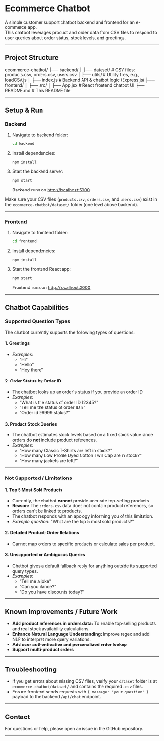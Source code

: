 # Ecommerce Chatbot

A simple customer support chatbot backend and frontend for an e-commerce app.  
This chatbot leverages product and order data from CSV files to respond to user queries about order status, stock levels, and greetings.

---

## Project Structure

ecommerce-chatbot/
├── backend/
│ ├── dataset/ # CSV files: products.csv, orders.csv, users.csv
│ ├── utils/ # Utility files, e.g., loadCSV.js
│ ├── index.js # Backend API & chatbot logic (Express.js)
├── frontend/
│ ├── src/
│ ├── App.jsx # React frontend chatbot UI
├── README.md # This README file


---

## Setup & Run

### Backend
1. Navigate to backend folder:
    ```bash
    cd backend
    ```
2. Install dependencies:
    ```bash
    npm install
    ```
3. Start the backend server:
    ```bash
    npm start
    ```
   Backend runs on [http://localhost:5000](http://localhost:5000)

Make sure your CSV files (`products.csv`, `orders.csv`, and `users.csv`) exist in the `ecommerce-chatbot/dataset/` folder (one level above backend).

---

### Frontend
1. Navigate to frontend folder:
    ```bash
    cd frontend
    ```
2. Install dependencies:
    ```bash
    npm install
    ```
3. Start the frontend React app:
    ```bash
    npm start
    ```
   Frontend runs on [http://localhost:3000](http://localhost:3000)

---

## Chatbot Capabilities

### Supported Question Types

The chatbot currently supports the following types of questions:

#### 1. Greetings
- *Examples:*  
  - "Hi"  
  - "Hello"  
  - "Hey there"

#### 2. Order Status by Order ID
- The chatbot looks up an order's status if you provide an order ID.
- *Examples:*  
  - "What is the status of order ID 12345?"  
  - "Tell me the status of order ID 8"  
  - "Order id 99999 status?"

#### 3. Product Stock Queries
- The chatbot estimates stock levels based on a fixed stock value since orders do **not** include product references.
- *Examples:*  
  - "How many Classic T-Shirts are left in stock?"  
  - "How many Low Profile Dyed Cotton Twill Cap are in stock?"  
  - "How many jackets are left?"

---

### Not Supported / Limitations

#### 1. Top 5 Most Sold Products
- Currently, the chatbot **cannot** provide accurate top-selling products.
- **Reason:** The `orders.csv` data does not contain product references, so orders can't be linked to products.
- The chatbot responds with an apology informing you of this limitation.
- *Example question:* "What are the top 5 most sold products?"

#### 2. Detailed Product-Order Relations
- Cannot map orders to specific products or calculate sales per product.

#### 3. Unsupported or Ambiguous Queries
- Chatbot gives a default fallback reply for anything outside its supported query types.
- *Examples:*  
  - "Tell me a joke"  
  - "Can you dance?"  
  - "Do you have discounts today?"

---

## Known Improvements / Future Work

- **Add product references in orders data:** To enable top-selling products and real stock availability calculations.
- **Enhance Natural Language Understanding:** Improve regex and add NLP to interpret more query variations.
- **Add user authentication and personalized order lookup**
- **Support multi-product orders**

---

## Troubleshooting

- If you get errors about missing CSV files, verify your `dataset` folder is at `ecommerce-chatbot/dataset/` and contains the required `.csv` files.
- Ensure frontend sends requests with `{ message: "your question" }` payload to the backend `/api/chat` endpoint.

---

## Contact

For questions or help, please open an issue in the GitHub repository.

---
